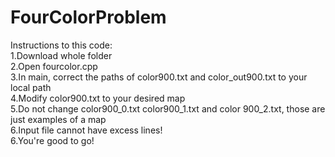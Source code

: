 # FourColorProblem

Instructions to this code: <br>
1.Download whole folder <br>
2.Open fourcolor.cpp <br>
3.In main, correct the paths of color900.txt and color_out900.txt to your local path <br>
4.Modify color900.txt to your desired map <br>
5.Do not change color900_0.txt color900_1.txt and color 900_2.txt, those are just examples of a map <br>
6.Input file cannot have excess lines! <br>
6.You're good to go! <br>
